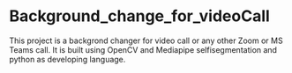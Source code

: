 # Background_change_for_videoCall
 This project is a backgrond changer for video call or any other Zoom or MS Teams call. It is built using OpenCV and Mediapipe selfisegmentation and python as developing language.
